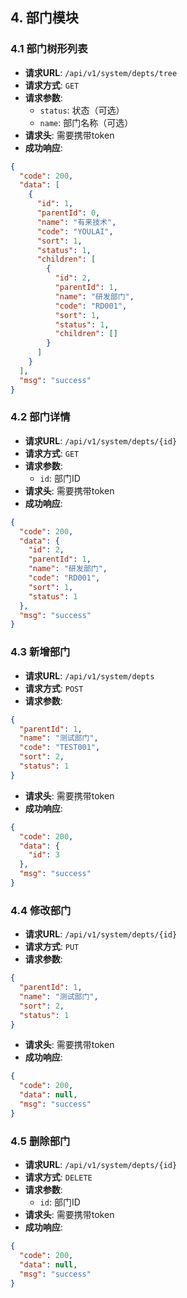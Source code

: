 ## 4. 部门模块

### 4.1 部门树形列表

- **请求URL**: `/api/v1/system/depts/tree`
- **请求方式**: `GET`
- **请求参数**:
  - `status`: 状态（可选）
  - `name`: 部门名称（可选）
- **请求头**: 需要携带token
- **成功响应**:

```json
{
  "code": 200,
  "data": [
    {
      "id": 1,
      "parentId": 0,
      "name": "有来技术",
      "code": "YOULAI",
      "sort": 1,
      "status": 1,
      "children": [
        {
          "id": 2,
          "parentId": 1,
          "name": "研发部门",
          "code": "RD001",
          "sort": 1,
          "status": 1,
          "children": []
        }
      ]
    }
  ],
  "msg": "success"
}
```

### 4.2 部门详情

- **请求URL**: `/api/v1/system/depts/{id}`
- **请求方式**: `GET`
- **请求参数**: 
  - `id`: 部门ID
- **请求头**: 需要携带token
- **成功响应**:

```json
{
  "code": 200,
  "data": {
    "id": 2,
    "parentId": 1,
    "name": "研发部门",
    "code": "RD001",
    "sort": 1,
    "status": 1
  },
  "msg": "success"
}
```

### 4.3 新增部门

- **请求URL**: `/api/v1/system/depts`
- **请求方式**: `POST`
- **请求参数**:

```json
{
  "parentId": 1,
  "name": "测试部门",
  "code": "TEST001",
  "sort": 2,
  "status": 1
}
```

- **请求头**: 需要携带token
- **成功响应**:

```json
{
  "code": 200,
  "data": {
    "id": 3
  },
  "msg": "success"
}
```

### 4.4 修改部门

- **请求URL**: `/api/v1/system/depts/{id}`
- **请求方式**: `PUT`
- **请求参数**:

```json
{
  "parentId": 1,
  "name": "测试部门",
  "sort": 2,
  "status": 1
}
```

- **请求头**: 需要携带token
- **成功响应**:

```json
{
  "code": 200,
  "data": null,
  "msg": "success"
}
```

### 4.5 删除部门

- **请求URL**: `/api/v1/system/depts/{id}`
- **请求方式**: `DELETE`
- **请求参数**: 
  - `id`: 部门ID
- **请求头**: 需要携带token
- **成功响应**:

```json
{
  "code": 200,
  "data": null,
  "msg": "success"
}
```